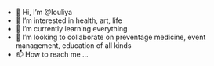 - 👋 Hi, I’m @Iouliya
- 👀 I’m interested in health, art, life
- 🌱 I’m currently learning everything
- 💞️ I’m looking to collaborate on preventage medicine, event management, education of all kinds
- 📫 How to reach me ...

<!---
Iouliya/Iouliya is a ✨ special ✨ repository because its `README.md` (this file) appears on your GitHub profile.
You can click the Preview link to take a look at your changes.
--->
